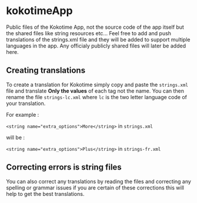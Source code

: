 # kokotimeApp
Public files of the Kokotime App, not the source code of the app itself but the shared files like string resources etc...
Feel free to add and push translations of the strings.xml file and they will be added to support multiple languages in the app.
Any officialy publicly shared files will later be added here.

## Creating translations

To create a translation for Kokotime simply copy and paste the `strings.xml` file and translate **Only the values** of each tag not the name. 
You can then rename the file `strings-lc.xml` where `lc` is the two letter language code of your translation.

For example :

`<string name="extra_options">More</string>` in `strings.xml`

will be :

`<string name="extra_options">Plus</string>` in `strings-fr.xml`



## Correcting errors is string files

You can also correct any translations by reading the files and correcting any spelling or grammar issues if you are certain of these corrections this will help to get the best translations.
